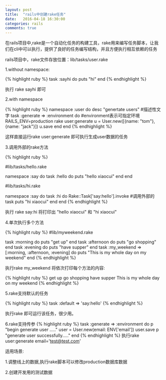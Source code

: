 ```yaml
---
layout: post
title:  "rails中创建rake任务"
date:   2016-04-18 16:30:00
categories: rails
comments: true
---
```


在rails项目中,rake是一个自动化任务的构建工具，rake用来编写任务脚本，让我们在cli中可以执行，提供了良好的任务编写结构，并且方便执行相互依赖的任务

rails项目中，rake文件存放位置：lib/tasks/user.rake

1.without namespace:

{% highlight ruby %}
task :sayhi do
  puts "hi"
end
{% endhighlight %}

执行  rake sayhi  即可

2.with namespace

{% highlight ruby %}
namespace :user do
   desc "genertate users"    #描述性文字
   task :generate => :environment do   #environment表示可指定环境 RAILS_ENV=production rake user:generate
       u = User.new([{name: "tom"},{name: "jack"}])
       u.save
   end
end
{% endhighlight %}

这样直接运行rake user:generate 即可执行生成user数据的任务

3.调用外部的rake方法

{% highlight ruby %}

#lib/tasks/hello.rake

namespace :say do
  task :hello do
    puts "hello xiaocui"
  end
end

#lib/tasks/hi.rake

namespace :say do
  task :hi do
    Rake::Task['say:hello'].invoke   #调用外部的task
    puts "hi xiaocui"
  end
end
{% endhighlight %}

执行  rake say:hi   将打印出 "hello xiaocui" 和 "hi xiaocui"

4.单次执行多个方法

{% highlight ruby %}
#lib/myweekend.rake

task :morning do
  puts "get up"
end
task :afternoon do
  puts "go shopping"
end
task :evening do
  puts "have supper"
end
task :my_weekend => [:morning, :afternoon, :evening] do
   puts "This is my whole day on my weekend"
end
{% endhighlight %}

执行rake my_weekend 将依次打印每个方法的内容:

{% highlight ruby %}
get up
go shopping
have supper
This is my whole day on my weekend
{% endhighlight %}

5.rake支持默认的任务

{% highlight ruby %}
task :default => 'say:hello'
{% endhighlight %}

执行rake 即可运行该任务，很少用。

6.rake支持传参
{% highlight ruby %}
task :generate => :environment do
  p "begin generate user ....."
  user = User.new(email: ENV['email'])
  user.save
  p "generate user successfully....."
end
{% endhighlight %}
执行rake user:generate email='test@test.com'


﻿适用场景:

1.调整线上的数据,执行rake脚本可以修改production数据库数据

2.创建开发用的测试数据